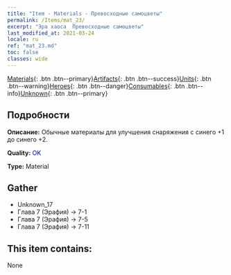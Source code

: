 ```yaml
---
title: "Item - Materials - Превосходные самоцветы"
permalink: /Items/mat_23/
excerpt: "Эра хаоса  Превосходные самоцветы"
last_modified_at: 2021-03-24
locale: ru
ref: "mat_23.md"
toc: false
classes: wide
---
```

 [Materials](/ru/Items/){: .btn .btn--primary}[Artifacts](/ru/Items/Artifacts/){: .btn .btn--success}[Units](/ru/Items/Units/){: .btn .btn--warning}[Heroes](/ru/Items/Heroes/){: .btn .btn--danger}[Consumables](/ru/Items/Consumables/){: .btn .btn--info}[Unknown](/ru/Items/Unknown/){: .btn .btn--primary}

## Подробности
 **Описание:** Обычные материалы для улучшения снаряжения c синего +1 до синего +2.

 **Quality:** <span style="color: #0000CD">OK</span>

 **Type:** Material

## Gather

*    Unknown_17 
*    Глава 7 (Эрафия) -> 7-1 
*    Глава 7 (Эрафия) -> 7-5 
*    Глава 7 (Эрафия) -> 7-11 

## This item contains:

  None


